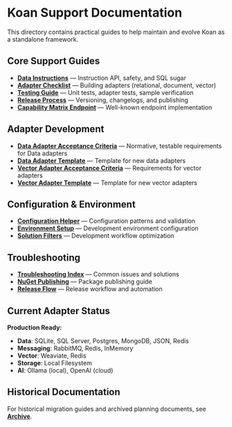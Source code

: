 # Koan Support Documentation

This directory contains practical guides to help maintain and evolve Koan as a standalone framework.

## Core Support Guides

- **[Data Instructions](data-instructions.md)** — Instruction API, safety, and SQL sugar
- **[Adapter Checklist](adapter-checklist.md)** — Building adapters (relational, document, vector)  
- **[Testing Guide](testing-guide.md)** — Unit tests, adapter tests, sample verification
- **[Release Process](release-process.md)** — Versioning, changelogs, and publishing
- **[Capability Matrix Endpoint](capability-matrix-endpoint.md)** — Well-known endpoint implementation

## Adapter Development

- **[Data Adapter Acceptance Criteria](data-adapter-acceptance-criteria.md)** — Normative, testable requirements for Data adapters
- **[Data Adapter Template](data-adapter-template.md)** — Template for new data adapters
- **[Vector Adapter Acceptance Criteria](vector-adapter-acceptance-criteria.md)** — Requirements for vector adapters
- **[Vector Adapter Template](vector-adapter-template.md)** — Template for new vector adapters

## Configuration & Environment

- **[Configuration Helper](configuration-helper.md)** — Configuration patterns and validation
- **[Environment Setup](environment/)** — Development environment configuration
- **[Solution Filters](solution-filters.md)** — Development workflow optimization

## Troubleshooting

- **[Troubleshooting Index](troubleshooting/)** — Common issues and solutions
- **[NuGet Publishing](nuget-publish.md)** — Package publishing guide
- **[Release Flow](release-flow.md)** — Release workflow and automation

## Current Adapter Status

**Production Ready:**
- **Data**: SQLite, SQL Server, Postgres, MongoDB, JSON, Redis
- **Messaging**: RabbitMQ, Redis, InMemory
- **Vector**: Weaviate, Redis  
- **Storage**: Local Filesystem
- **AI**: Ollama (local), OpenAI (cloud)

## Historical Documentation

For historical migration guides and archived planning documents, see **[Archive](../archive/)**.
